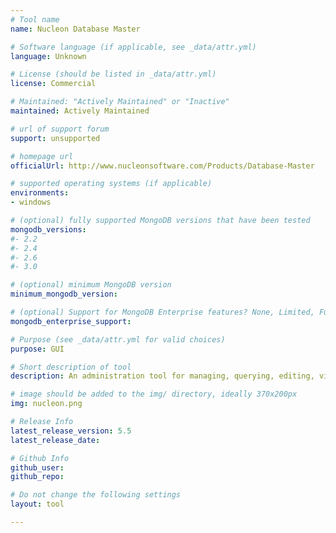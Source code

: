 ```yaml
---
# Tool name
name: Nucleon Database Master

# Software language (if applicable, see _data/attr.yml)
language: Unknown

# License (should be listed in _data/attr.yml)
license: Commercial

# Maintained: "Actively Maintained" or "Inactive"
maintained: Actively Maintained

# url of support forum
support: unsupported

# homepage url
officialUrl: http://www.nucleonsoftware.com/Products/Database-Master

# supported operating systems (if applicable)
environments:
- windows

# (optional) fully supported MongoDB versions that have been tested
mongodb_versions:
#- 2.2
#- 2.4
#- 2.6
#- 3.0

# (optional) minimum MongoDB version
minimum_mongodb_version:

# (optional) Support for MongoDB Enterprise features? None, Limited, Full
mongodb_enterprise_support: 

# Purpose (see _data/attr.yml for valid choices)
purpose: GUI

# Short description of tool
description: An administration tool for managing, querying, editing, visualizing, designing and reporting on MongoDB.

# image should be added to the img/ directory, ideally 370x200px
img: nucleon.png

# Release Info
latest_release_version: 5.5
latest_release_date: 

# Github Info
github_user: 
github_repo: 

# Do not change the following settings
layout: tool

---
```


